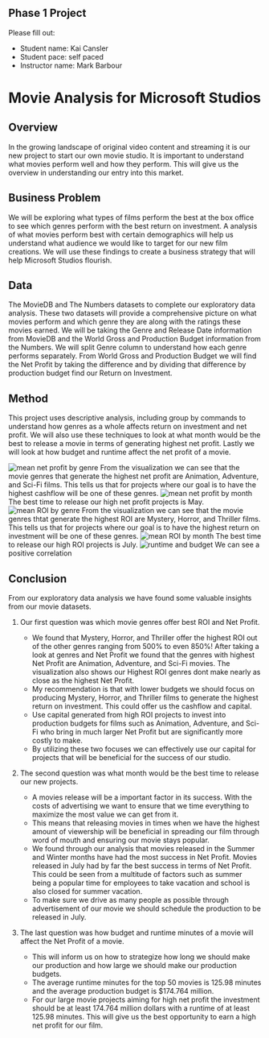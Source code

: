## Phase 1 Project

Please fill out:
* Student name: Kai Cansler
* Student pace: self paced
* Instructor name: Mark Barbour

# Movie Analysis for Microsoft Studios


## Overview
In the growing landscape of original video content and streaming it is our new project to start our own movie studio. It is important to understand what movies perform well and how they perform. This will give us the overview in understanding our entry into this market.

## Business Problem
We will be exploring what types of films perform the best at the box office to see which genres perform with the best return on investment. A analysis of what movies perform best with certain demographics will help us understand what audience we would like to target for our new film creations. We will use these findings to create a business strategy that will help Microsoft Studios flourish.

## Data
The MovieDB and The Numbers datasets to complete our exploratory data analysis. These two datasets will provide a comprehensive picture on what movies perform and which genre they are along with the ratings these movies earned. We will be taking the Genre and Release Date information from MovieDB and the World Gross and Production Budget information from the Numbers. We will split Genre column to understand how each genre performs separately. From World Gross and Production Budget we will find the Net Profit by taking the difference and by dividing that difference by production budget find our Return on Investment.

## Method
This project uses descriptive analysis, including group by commands to understand how genres as a whole affects return on investment and net profit. We will also use these techniques to look at what month would be the best to release a movie in terms of generating highest net profit. Lastly we will look at how budget and runtime affect the net profit of a movie.

![mean net profit by genre](https://github.com/kai-cansler/movie_analysis/blob/main/graphs/mean_np_genre.png)
From the visualization we can see that the movie genres that generate the highest net profit are Animation, Adventure, and Sci-Fi films. This tells us that for projects where our goal is to have the highest cashflow will be one of these genres.
![mean net profit by month](https://github.com/kai-cansler/movie_analysis/blob/main/graphs/mean_np_month.png)
The best time to release our high net profit projects is May.
![mean ROI by genre](https://github.com/kai-cansler/movie_analysis/blob/main/graphs/mean_roi_genre.png)
From the visualization we can see that the movie genres thtat generate the highest ROI are Mystery, Horror, and Thriller films. This tells us that for projects where our goal is to have the highest return on investment will be one of these genres.
![mean ROI by month](https://github.com/kai-cansler/movie_analysis/blob/main/graphs/mean_roi_month.png)
The best time to release our high ROI projects is July.
![runtime and budget](https://github.com/kai-cansler/movie_analysis/blob/main/graphs/runtime_budget.png)
We can see a positive correlation 

## Conclusion
From our exploratory data analysis we have found some valuable insights from our movie datasets. 

1. Our first question was which movie genres offer best ROI and Net Profit. 
    - We found that Mystery, Horror, and Thriller offer the highest ROI out of the other genres ranging from 500% to even 850%! After taking a look at genres and Net Profit we found that the genres with highest Net Profit are Animation,  Adventure, and Sci-Fi movies. The visualization also shows our Highest ROI genres dont make nearly as close as the highest Net Profit. 
    - My recommendation is that with lower budgets we should focus on producing Mystery, Horror, and Thriller films to generate the highest return on investment. This could offer us the cashflow and capital.
    - Use capital generated from high ROI projects to invest into production budgets for films such as Animation, Adventure, and Sci-Fi who bring in much larger Net Profit but are significantly more costly to make. 
    - By utilizing these two focuses we can effectively use our capital for projects that will be beneficial for the success of our studio.

2. The second question was what month would be the best time to release our new projects. 
    - A movies release will be a important factor in its success. With the costs of advertising we want to ensure that we time everything to maximize the most value we can get from it. 
    - This means that releasing movies in times when we have the highest amount of viewership will be beneficial in spreading our film through word of mouth and ensuring our movie stays popular. 
    - We found through our analysis that movies released in the Summer and Winter months have had the most success in Net Profit. Movies released in July had by far the best success in terms of Net Profit. This could be seen from a multitude of factors such as summer being a popular time for employees to take vacation and school is also closed for summer vacation. 
    - To make sure we drive as many people as possible through advertisement of our movie we should schedule the production to be released in July.

3. The last question was how budget and runtime minutes of a movie will affect the Net Profit of a movie. 
    - This will inform us on how to strategize how long we should make our production and how large we should make our production budgets. 
    - The average runtime minutes for the top 50 movies is 125.98 minutes and the average production budget is $174.764 million. 
    - For our large movie projects aiming for high net profit the investment should be at least 174.764 million dollars with a runtime of at least 125.98 minutes. This will give us the best opportunity to earn a high net profit for our film.

